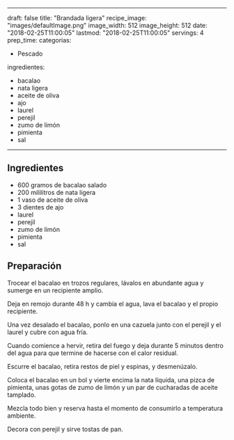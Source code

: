 
---
draft: false
title: "Brandada ligera"
recipe_image: "images/defaultImage.png"
image_width: 512
image_height: 512
date: "2018-02-25T11:00:05"
lastmod: "2018-02-25T11:00:05"
servings: 4
prep_time: 
categorias:
  - Pescado

ingredientes:
  - bacalao
  - nata ligera
  - aceite de oliva
  - ajo
  - laurel
  - perejil
  - zumo de limón
  - pimienta
  - sal
---

## Ingredientes
- 600 gramos de bacalao salado
- 200 mililitros de nata ligera
- 1 vaso de aceite de oliva
- 3 dientes de ajo
- laurel
- perejil
- zumo de limón
- pimienta
- sal

## Preparación
Trocear el bacalao en trozos regulares, lávalos en abundante agua y sumerge en un recipiente amplio.

Deja en remojo durante 48 h y cambia el agua, lava el bacalao y el propio recipiente.

Una vez desalado el bacalao, ponlo en una cazuela junto con el perejil y el laurel y cubre con agua fría.

Cuando comience a hervir, retira del fuego y deja durante 5 minutos dentro del agua para que termine de hacerse con el calor residual.

Escurre el bacalao, retira restos de piel y espinas, y desmenúzalo.

Coloca el bacalao en un bol y vierte encima la nata líquida, una pizca de pimienta, unas gotas de zumo de limón y un par de cucharadas de aceite tamplado.

Mezcla todo bien y reserva hasta el momento de consumirlo a temperatura ambiente.

Decora con perejil y sirve tostas de pan.


